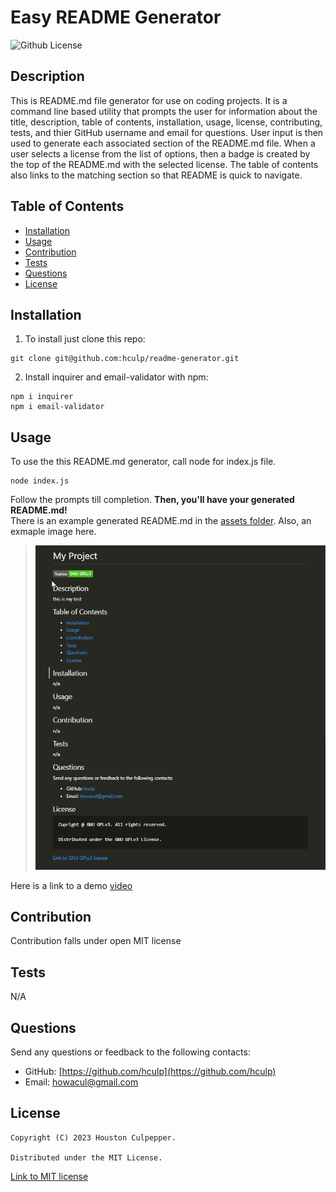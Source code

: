 # Easy README Generator
  ![Github License](https://img.shields.io/badge/license-MIT-brightgreen)
  

  ## Description

  This is README.md file generator for use on coding projects. It is a command  line based utility that prompts the user for information about the title, description, table of contents, installation, usage, license, contributing, tests, and thier GitHub username and email for questions. User input is then used to generate each associated section of the README.md file. When a user selects a license from the list of options, then a badge is created by the top of the README.md with the selected license. The table of contents also links to the matching section so that README is quick to navigate.

  ## Table of Contents

  * [Installation](#installation)
  * [Usage](#usage)
  * [Contribution](#contribution)
  * [Tests](#test)
  * [Questions](#questions)
  * [License](#license)

  ## Installation

  1. To install just clone this repo:
  ```
  git clone git@github.com:hculp/readme-generator.git
  ```
  2. Install inquirer and email-validator with npm:
  ```
  npm i inquirer
  npm i email-validator
  ```

  ## Usage

  To use the this README.md generator, call node for index.js file.
  ```
  node index.js
  ```
  Follow the prompts till completion. **Then, you'll have your generated README.md!**\
  There is an example generated README.md in the [assets folder](./assets/example/README.md). Also, an exmaple image here.
  > ![](./assets/images/example_readme.png)
  
  Here is a link to a demo [video](https://drive.google.com/file/d/1LM833rTzw4M3FS5BMOlWd1EusLxDVw1b/view)
  ## Contribution

  Contribution falls under open MIT license 

  ## Tests

  N/A

  ## Questions

  Send any questions or feedback to the following contacts:

  * GitHub: [https://github.com/hculp](https://github.com/hculp)
  * Email: [howacul@gmail.com](mailto:howacul@gmail.com)
  
  ## License

    Copyright (C) 2023 Houston Culpepper.     
    
    Distributed under the MIT License.
  [Link to MIT license](https://choosealicense.com/licenses/mit)